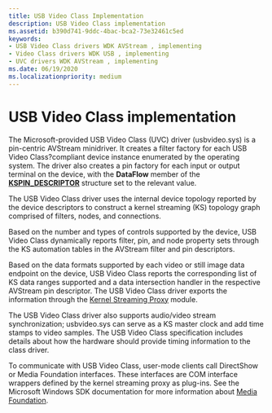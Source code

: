 ```yaml
---
title: USB Video Class Implementation
description: USB Video Class implementation
ms.assetid: b390d741-9ddc-4bac-bca2-73e32461c5ed
keywords:
- USB Video Class drivers WDK AVStream , implementing
- Video Class drivers WDK USB , implementing
- UVC drivers WDK AVStream , implementing
ms.date: 06/19/2020
ms.localizationpriority: medium
---
```


# USB Video Class implementation

The Microsoft-provided USB Video Class (UVC) driver (usbvideo.sys) is a pin-centric AVStream minidriver. It creates a filter factory for each USB Video Class?compliant device instance enumerated by the operating system. The driver also creates a pin factory for each input or output terminal on the device, with the **DataFlow** member of the [**KSPIN\_DESCRIPTOR**](/windows-hardware/drivers/ddi/ks/ns-ks-kspin_descriptor) structure set to the relevant value.

The USB Video Class driver uses the internal device topology reported by the device descriptors to construct a kernel streaming (KS) topology graph comprised of filters, nodes, and connections.

Based on the number and types of controls supported by the device, USB Video Class dynamically reports filter, pin, and node property sets through the KS automation tables in the AVStream filter and pin descriptors.

Based on the data formats supported by each video or still image data endpoint on the device, USB Video Class reports the corresponding list of KS data ranges supported and a data intersection handler in the respective AVStream pin descriptor. The USB Video Class driver exports the information through the [Kernel Streaming Proxy](/windows-hardware/drivers/ddi/_stream/index) module.

The USB Video Class driver also supports audio/video stream synchronization; usbvideo.sys can serve as a KS master clock and add time stamps to video samples. The USB Video Class specification includes details about how the hardware should provide timing information to the class driver.

To communicate with USB Video Class, user-mode clients call DirectShow or Media Foundation interfaces. These interfaces are COM interface wrappers defined by the kernel streaming proxy as plug-ins. See the Microsoft Windows SDK documentation for more information about [Media Foundation](/windows/win32/medfound/microsoft-media-foundation-sdk).